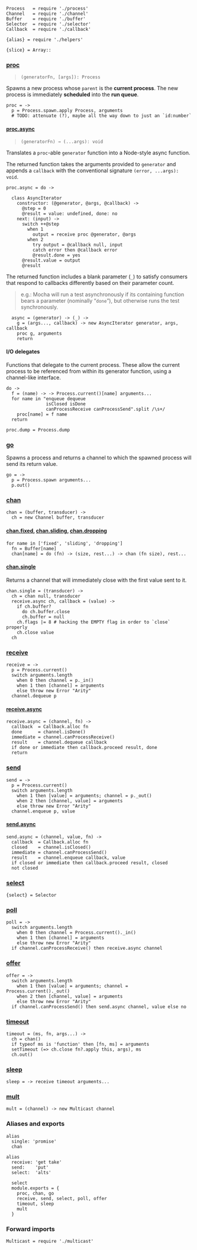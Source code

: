     Process   = require './process'
    Channel   = require './channel'
    Buffer    = require './buffer'
    Selector  = require './selector'
    Callback  = require './callback'

    {alias} = require './helpers'

    {slice} = Array::




### [proc]()

> `(generatorFn, [args]): Process`

Spawns a new process whose `parent` is the **current process**. The new process
is immediately **scheduled** into the **run queue**.

    proc = ->
      p = Process.spawn.apply Process, arguments
      # TODO: attenuate (?), maybe all the way down to just an `id:number`


#### [proc.async]()

> `(generatorFn) → (...args): void`

Translates a `proc`-able `generator` function into a Node-style async function.

The returned function takes the arguments provided to `generator` and appends a
`callback` with the conventional signature `(error, ...args): void`.

    proc.async = do ->

      class AsyncIterator
        constructor: (@generator, @args, @callback) ->
          @step = 0
          @result = value: undefined, done: no
        next: (input) ->
          switch ++@step
            when 1
              output = receive proc @generator, @args
            when 2
              try output = @callback null, input
              catch error then @callback error
              @result.done = yes
          @result.value = output
          @result

The returned function includes a blank parameter (`_`) to satisfy consumers
that respond to callbacks differently based on their parameter count.

> e.g.: Mocha will run a test asynchronously if its containing function bears a
  parameter (nominally “`done`”), but otherwise runs the test synchronously.

      async = (generator) -> (_) ->
        g = (args..., callback) -> new AsyncIterator generator, args, callback
        proc g, arguments
        return


#### I/O delegates

Functions that delegate to the current process. These allow the current process
to be referenced from within its generator function, using a channel-like
interface.

    do ->
      f = (name) -> -> Process.current()[name] arguments...
      for name in "enqueue dequeue
                   isClosed isDone
                   canProcessReceive canProcessSend".split /\s+/
        proc[name] = f name
      return

    proc.dump = Process.dump



### [go]()

Spawns a process and returns a channel to which the spawned process will send
its return value.

    go = ->
      p = Process.spawn arguments...
      p.out()



### [chan]()

    chan = (buffer, transducer) ->
      ch = new Channel buffer, transducer


#### [chan.fixed](), [chan.sliding](), [chan.dropping]()

    for name in ['fixed', 'sliding', 'dropping']
      fn = Buffer[name]
      chan[name] = do (fn) -> (size, rest...) -> chan (fn size), rest...


#### [chan.single]()

Returns a channel that will immediately close with the first value sent to it.

    chan.single = (transducer) ->
      ch = chan null, transducer
      receive.async ch, callback = (value) ->
        if ch.buffer?
          do ch.buffer.close
          ch.buffer = null
        ch.flags |= 8 # hacking the EMPTY flag in order to `close` properly
        ch.close value
      ch



### [receive]()

    receive = ->
      p = Process.current()
      switch arguments.length
        when 0 then channel = p._in()
        when 1 then [channel] = arguments
        else throw new Error "Arity"
      channel.dequeue p


#### [receive.async]()

    receive.async = (channel, fn) ->
      callback  = Callback.alloc fn
      done      = channel.isDone()
      immediate = channel.canProcessReceive()
      result    = channel.dequeue callback
      if done or immediate then callback.proceed result, done
      return


### [send]()

    send = ->
      p = Process.current()
      switch arguments.length
        when 1 then [value] = arguments; channel = p._out()
        when 2 then [channel, value] = arguments
        else throw new Error "Arity"
      channel.enqueue p, value


#### [send.async]()

    send.async = (channel, value, fn) ->
      callback  = Callback.alloc fn
      closed    = channel.isClosed()
      immediate = channel.canProcessSend()
      result    = channel.enqueue callback, value
      if closed or immediate then callback.proceed result, closed
      not closed



### [select]()

    {select} = Selector



### [poll]()

    poll = ->
      switch arguments.length
        when 0 then channel = Process.current()._in()
        when 1 then [channel] = arguments
        else throw new Error "Arity"
      if channel.canProcessReceive() then receive.async channel



### [offer]()

    offer = ->
      switch arguments.length
        when 1 then [value] = arguments; channel = Process.current()._out()
        when 2 then [channel, value] = arguments
        else throw new Error "Arity"
      if channel.canProcessSend() then send.async channel, value else no



### [timeout]()

    timeout = (ms, fn, args...) ->
      ch = chan()
      if typeof ms is 'function' then [fn, ms] = arguments
      setTimeout (=> ch.close fn?.apply this, args), ms
      ch.out()



### [sleep]()

    sleep = -> receive timeout arguments...



### [mult]()

    mult = (channel) -> new Multicast channel




### Aliases and exports

    alias
      single: 'promise'
      chan

    alias
      receive: 'get take'
      send:    'put'
      select:  'alts'

      select
      module.exports = {
        proc, chan, go
        receive, send, select, poll, offer
        timeout, sleep
        mult
      }




### Forward imports

    Multicast = require './multicast'

